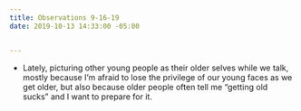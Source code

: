```yaml
---
title: Observations 9-16-19
date: 2019-10-13 14:33:00 -05:00


---
```


- Lately, picturing other young people as their older selves while we talk, mostly because I’m afraid to lose the privilege of our young faces as we get older, but also because older people often tell me “getting old sucks” and I want to prepare for it.